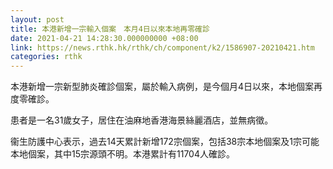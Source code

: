 ```yaml
---
layout: post
title: 本港新增一宗輸入個案　本月4日以來本地再零確診
date: 2021-04-21 14:28:30.000000000 +08:00
link: https://news.rthk.hk/rthk/ch/component/k2/1586907-20210421.htm
categories: rthk
---
```


本港新增一宗新型肺炎確診個案，屬於輸入病例，是今個月4日以來，本地個案再度零確診。

患者是一名31歲女子，居住在油麻地香港海景絲麗酒店，並無病徵。

衞生防護中心表示，過去14天累計新增172宗個案，包括38宗本地個案及1宗可能本地個案，其中15宗源頭不明。本港累計有11704人確診。
